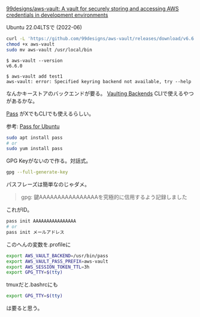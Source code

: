 
[99designs/aws\-vault: A vault for securely storing and accessing AWS credentials in development environments](https://github.com/99designs/aws-vault)

Ubuntu 22.04LTSで (2022-06)

```bash
curl -L 'https://github.com/99designs/aws-vault/releases/download/v6.6.0/aws-vault-linux-amd64' -o aws-vault
chmod +x aws-vault
sudo mv aws-vault /usr/local/bin
```

```
$ aws-vault --version
v6.6.0

$ aws-vault add test1
aws-vault: error: Specified keyring backend not available, try --help
```

なんかキーストアのバックエンドが要る。
[Vaulting Backends](https://github.com/99designs/aws-vault#vaulting-backends)
CLIで使えるやつがあるかな。

[Pass](https://www.passwordstore.org/) がXでもCLIでも使えるらしい。

参考: [Pass for Ubuntu](https://linuxhint.com/pass-ubuntu/)

```bash
sudo apt install pass
# or
sudo yum install pass
```

GPG Keyがないので作る。対話式。
```bash
gpg --full-generate-key
```
パスフレーズは簡単なのじゃダメ。

> gpg: 鍵AAAAAAAAAAAAAAAAを究極的に信用するよう記録しました

これがID。

```bash
pass init AAAAAAAAAAAAAAAA
# or
pass init メールアドレス
```


このへんの変数を.profileに
```bash
export AWS_VAULT_BACKEND=/usr/bin/pass
export AWS_VAULT_PASS_PREFIX=aws-vault
export AWS_SESSION_TOKEN_TTL=3h
export GPG_TTY=$(tty)
```

tmuxだと.bashrcにも
```bash
export GPG_TTY=$(tty)
```
は要ると思う。
